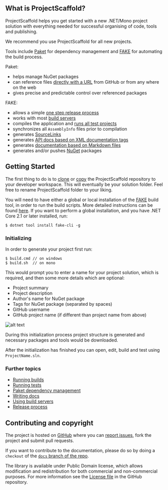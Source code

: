 ## What is ProjectScaffold?

ProjectScaffold helps you get started with a new .NET/Mono project solution with everything needed for successful organising of code, tools and publishing. 

We recommend you use ProjectScaffold for all new projects.

Tools include [Paket](paket-package-management.html) for dependency management and [FAKE](fake-build.html) for automating the build process.

Paket:

* helps manage NuGet packages
* can reference files [directly with a URL](http://fsprojects.github.io/Paket/http-dependencies.html) from GitHub or from any where on the web
* gives precise and predictable control over referenced packages

FAKE: 

* allows a simple [one step release process](release-process.html)
* works with most [build servers](build-servers.html) 
* compiles the application and [runs all test projects](running-tests.html)
* synchronizes all ``AssemblyInfo`` files prior to compilation
* generates [SourceLinks](https://github.com/ctaggart/SourceLink)
* generates [API docs based on XML documentation tags](writing-docs.html#API-docs)
* generates [documentation based on Markdown files](writing-docs.html#Markdown-files)
* generates and/or pushes [NuGet](http://www.nuget.org) packages

## Getting Started

The first thing to do is to [clone](https://github.com/fsprojects/ProjectScaffold.git) or [copy](https://github.com/fsprojects/ProjectScaffold/archive/master.zip) the ProjectScaffold repository to your developer workspace. This will eventually be your solution folder. Feel free to rename ProjectScaffold folder to your liking.

You will need to have either a global or local installation of the [FAKE](https://fake.build/) build tool, in order to run the build scripts. More detailed instructions can be found [here](https://fake.build/fake-gettingstarted.html). If you want to perform a global installation, and you have .NET Core 2.1 or later installed, run:

    $ dotnet tool install fake-cli -g

### Initializing

In order to generate your project first run:

    $ build.cmd // on windows
    $ build.sh  // on mono

This would prompt you to enter a name for your project solution, which is required, and then some more details which are optional:

* Project summary
* Project description
* Author's name for NuGet package
* Tags for NuGet package (separated by spaces)
* GitHub username
* GitHub project name (if different than project name from above)

![alt text](img/init-script.png "Init script asking for project details")

During this initialization process project structure is generated and necessary packages and tools would be downloaded.

After the initialization has finished you can open, edit, build and test using ``ProjectName.sln``.
 
### Further topics

* [Running builds](fake-build.html)
* [Running tests](running-tests.html)
* [Paket dependency management](paket-package-management.html)
* [Writing docs](writing-docs.html)
* [Using build servers](build-servers.html)
* [Release process](release-process.html)

## Contributing and copyright

The project is hosted on [GitHub][gh] where you can [report issues][issues], fork the project and submit pull requests.

If you want to contribute to the documentation, please do so by doing a ``checkout`` of the [``docs`` branch of the repo](https://github.com/fsprojects/ProjectScaffold/tree/docs).

The library is available under Public Domain license, which allows modification and
redistribution for both commercial and non-commercial purposes. For more information see the
[License file][license] in the GitHub repository.

  [content]: https://github.com/fsprojects/FSharp.ProjectScaffold/tree/master/docs/content
  [gh]: https://github.com/fsprojects/FSharp.ProjectScaffold
  [issues]: https://github.com/fsprojects/FSharp.ProjectScaffold/issues
  [license]: https://github.com/fsprojects/FSharp.ProjectScaffold/blob/master/LICENSE.txt
